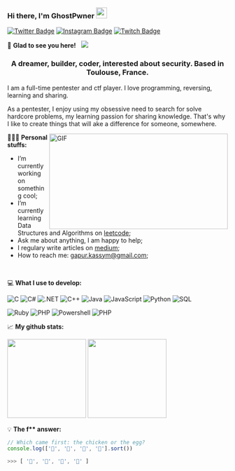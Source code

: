 ### Hi there, I'm <a target="_blank">GhostPwner</a> <img src="https://media.giphy.com/media/hvRJCLFzcasrR4ia7z/giphy.gif" width="25px">

[![Twitter Badge](https://img.shields.io/badge/-Twitter-00acee?style=flat-square&logo=Twitter&logoColor=white)](https://twitter.com/ghostpwner)
[![Instagram Badge](https://img.shields.io/badge/-Instagram-e4405f?style=flat-square&logo=Instagram&logoColor=white)](https://instagram.com/gh0stpwner/)
[![Twitch Badge](https://img.shields.io/twitch/status/ghospwner?style=flat-square&logo=Twitch&logoColor=white)](https://twitch.com/ghostpwner)

🚀 **Glad to see you here!** &nbsp; ![](https://visitor-badge.glitch.me/badge?page_id=gh0stpwner.gh0stpwner)

<h3 align="center">A dreamer, builder, coder, interested about security. Based in Toulouse, France.</h3>

I am a full-time pentester and ctf player. I love programming, reversing, learning and sharing.

As a pentester, I enjoy using my obsessive need to search for solve hardcore problems, my learning passion for sharing knowledge. That's why I like to create things that will ake a difference for someone, somewhere.

<img align="right" alt="GIF" src="https://i.imgur.com/5Bmfj4J.gif" width="408" height="218" />
  

👨🏻‍💻 **Personal stuffs:**

- I’m currently working on something cool;
- I’m currently learning Data Structures and Algorithms on [leetcode](https://leetcode.com/GKassym);
- Ask me about anything, I am happy to help;
- I regulary write articles on [medium](https://gapur-kassym.medium.com);
- How to reach me: gapur.kassym@gmail.com;

</br>


💻 **What I use to develop:**
<!--START_SECTION:waka-->
![C](https://img.shields.io/badge/-C-000000?style=flat&logo=c)
![C#](https://img.shields.io/badge/-CSHARP-000000?style=flat&logo=csharp)
![.NET](https://img.shields.io/badge/-.NET-000000?style=flat&logo=.NET)
![C++](https://img.shields.io/badge/-C++-000000?style=flat&logo=c%2B%2B)
![Java](https://img.shields.io/badge/-Java-000000?style=flat&logo=java)
![JavaScript](https://img.shields.io/badge/-JavaScript-000000?style=flat&logo=javascript)
![Python](https://img.shields.io/badge/-Python-000000?style=flat&logo=python)
![SQL](https://img.shields.io/badge/-SQL-000000?style=flat&logo=postgresql)


![Ruby](https://img.shields.io/badge/-Ruby-000000?style=flat&logo=ruby)
![PHP](https://img.shields.io/badge/-PHP-000000?style=flat&logo=PHP)
![Powershell](https://img.shields.io/badge/-Powershell-000000?style=flat&logo=Powershell)
![PHP](https://img.shields.io/badge/-PHP-000000?style=flat&logo=PHP)
<!--END_SECTION:waka-->

📈 **My github stats:**

<p>
  <img height="180em" src="https://github-readme-stats.vercel.app/api?username=gh0stpwner&show_icons=true&hide_border=true&&count_private=true&include_all_commits=true" />
  <img height="180em" src="https://github-readme-stats.vercel.app/api/top-langs/?username=gh0stpwner&exclude_repo=KNN-Image-Classification&show_icons=true&hide_border=true&layout=compact&langs_count=8"/>
</p>

💡 **The f\*\* answer:**
<!--START_SECTION:waka-->
```javascript
// Which came first: the chicken or the egg?
console.log(['🥚', '🐣', '🐥', '🐔'].sort())

>>> [ '🐔', '🐣', '🐥', '🥚' ]
```
<!--END_SECTION:waka-->


